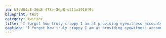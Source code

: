 ```yaml
---
id: b1cd04a8-36d5-478e-8ed8-c311a3910f9c
blueprint: text
category: twitter
title: 'I forgot how truly crappy I am at providing eyewitness accounts. Oh well, I did better than the orange shirts did at tracking the guy.'
caption: 'I forgot how truly crappy I am at providing eyewitness accounts. Oh well, I did better than the orange shirts did at tracking the guy.'
---
```

